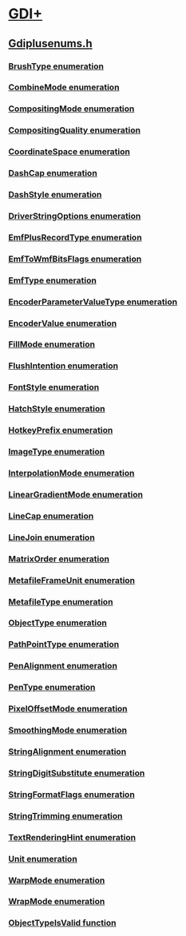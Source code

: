 # [GDI+](../_gdiplus/index.md)
## [Gdiplusenums.h](index.md)
### [BrushType enumeration](../gdiplusenums/ne-gdiplusenums-brushtype.md)
### [CombineMode enumeration](../gdiplusenums/ne-gdiplusenums-combinemode.md)
### [CompositingMode enumeration](../gdiplusenums/ne-gdiplusenums-compositingmode.md)
### [CompositingQuality enumeration](../gdiplusenums/ne-gdiplusenums-compositingquality.md)
### [CoordinateSpace enumeration](../gdiplusenums/ne-gdiplusenums-coordinatespace.md)
### [DashCap enumeration](../gdiplusenums/ne-gdiplusenums-dashcap.md)
### [DashStyle enumeration](../gdiplusenums/ne-gdiplusenums-dashstyle.md)
### [DriverStringOptions enumeration](../gdiplusenums/ne-gdiplusenums-driverstringoptions.md)
### [EmfPlusRecordType enumeration](../gdiplusenums/ne-gdiplusenums-emfplusrecordtype.md)
### [EmfToWmfBitsFlags enumeration](../gdiplusenums/ne-gdiplusenums-emftowmfbitsflags.md)
### [EmfType enumeration](../gdiplusenums/ne-gdiplusenums-emftype.md)
### [EncoderParameterValueType enumeration](../gdiplusenums/ne-gdiplusenums-encoderparametervaluetype.md)
### [EncoderValue enumeration](../gdiplusenums/ne-gdiplusenums-encodervalue.md)
### [FillMode enumeration](../gdiplusenums/ne-gdiplusenums-fillmode.md)
### [FlushIntention enumeration](../gdiplusenums/ne-gdiplusenums-flushintention.md)
### [FontStyle enumeration](../gdiplusenums/ne-gdiplusenums-fontstyle.md)
### [HatchStyle enumeration](../gdiplusenums/ne-gdiplusenums-hatchstyle.md)
### [HotkeyPrefix enumeration](../gdiplusenums/ne-gdiplusenums-hotkeyprefix.md)
### [ImageType enumeration](../gdiplusenums/ne-gdiplusenums-imagetype.md)
### [InterpolationMode enumeration](../gdiplusenums/ne-gdiplusenums-interpolationmode.md)
### [LinearGradientMode enumeration](../gdiplusenums/ne-gdiplusenums-lineargradientmode.md)
### [LineCap enumeration](../gdiplusenums/ne-gdiplusenums-linecap.md)
### [LineJoin enumeration](../gdiplusenums/ne-gdiplusenums-linejoin.md)
### [MatrixOrder enumeration](../gdiplusenums/ne-gdiplusenums-matrixorder.md)
### [MetafileFrameUnit enumeration](../gdiplusenums/ne-gdiplusenums-metafileframeunit.md)
### [MetafileType enumeration](../gdiplusenums/ne-gdiplusenums-metafiletype.md)
### [ObjectType enumeration](../gdiplusenums/ne-gdiplusenums-objecttype.md)
### [PathPointType enumeration](../gdiplusenums/ne-gdiplusenums-pathpointtype.md)
### [PenAlignment enumeration](../gdiplusenums/ne-gdiplusenums-penalignment.md)
### [PenType enumeration](../gdiplusenums/ne-gdiplusenums-pentype.md)
### [PixelOffsetMode enumeration](../gdiplusenums/ne-gdiplusenums-pixeloffsetmode.md)
### [SmoothingMode enumeration](../gdiplusenums/ne-gdiplusenums-smoothingmode.md)
### [StringAlignment enumeration](../gdiplusenums/ne-gdiplusenums-stringalignment.md)
### [StringDigitSubstitute enumeration](../gdiplusenums/ne-gdiplusenums-stringdigitsubstitute.md)
### [StringFormatFlags enumeration](../gdiplusenums/ne-gdiplusenums-stringformatflags.md)
### [StringTrimming enumeration](../gdiplusenums/ne-gdiplusenums-stringtrimming.md)
### [TextRenderingHint enumeration](../gdiplusenums/ne-gdiplusenums-textrenderinghint.md)
### [Unit enumeration](../gdiplusenums/ne-gdiplusenums-unit.md)
### [WarpMode enumeration](../gdiplusenums/ne-gdiplusenums-warpmode.md)
### [WrapMode enumeration](../gdiplusenums/ne-gdiplusenums-wrapmode.md)
### [ObjectTypeIsValid function](../gdiplusenums/nf-gdiplusenums-objecttypeisvalid.md)
